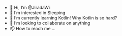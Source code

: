 - 👋 Hi, I’m @JiradaWi
- 👀 I’m interested in Sleeping
- 🌱 I’m currently learning Kotlin! Why Kotlin is so hard?
- 💞️ I’m looking to collaborate on anything
- 📫 How to reach me ...

<!---
JiradaWi/JiradaWi is a ✨ special ✨ repository because its `README.md` (this file) appears on your GitHub profile.
You can click the Preview link to take a look at your changes.
--->
